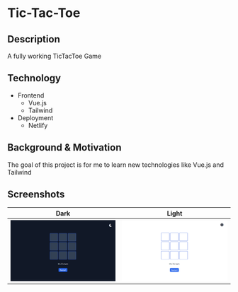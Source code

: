 # Tic-Tac-Toe

## Description

A fully working TicTacToe Game

## Technology

- Frontend
  - Vue.js
  - Tailwind
- Deployment
  - Netlify

## Background & Motivation

The goal of this project is for me to learn new technologies like Vue.js and Tailwind

## Screenshots

| Dark                           | Light                           |
| ------------------------------ | ------------------------------- |
| ![](screenshots/game_dark.png) | ![](screenshots/game_light.png) |
